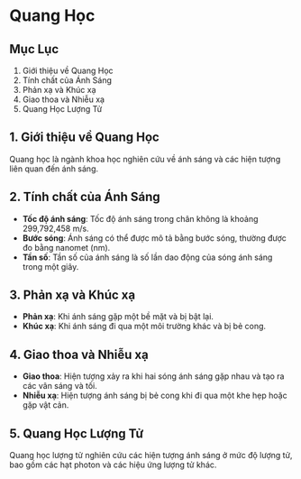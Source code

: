 # Quang Học

## Mục Lục
1. Giới thiệu về Quang Học
2. Tính chất của Ánh Sáng
3. Phản xạ và Khúc xạ
4. Giao thoa và Nhiễu xạ
5. Quang Học Lượng Tử

## 1. Giới thiệu về Quang Học
Quang học là ngành khoa học nghiên cứu về ánh sáng và các hiện tượng liên quan đến ánh sáng.

## 2. Tính chất của Ánh Sáng
- **Tốc độ ánh sáng**: Tốc độ ánh sáng trong chân không là khoảng 299,792,458 m/s.
- **Bước sóng**: Ánh sáng có thể được mô tả bằng bước sóng, thường được đo bằng nanomet (nm).
- **Tần số**: Tần số của ánh sáng là số lần dao động của sóng ánh sáng trong một giây.

## 3. Phản xạ và Khúc xạ
- **Phản xạ**: Khi ánh sáng gặp một bề mặt và bị bật lại.
- **Khúc xạ**: Khi ánh sáng đi qua một môi trường khác và bị bẻ cong.

## 4. Giao thoa và Nhiễu xạ
- **Giao thoa**: Hiện tượng xảy ra khi hai sóng ánh sáng gặp nhau và tạo ra các vân sáng và tối.
- **Nhiễu xạ**: Hiện tượng ánh sáng bị bẻ cong khi đi qua một khe hẹp hoặc gặp vật cản.

## 5. Quang Học Lượng Tử
Quang học lượng tử nghiên cứu các hiện tượng ánh sáng ở mức độ lượng tử, bao gồm các hạt photon và các hiệu ứng lượng tử khác.
